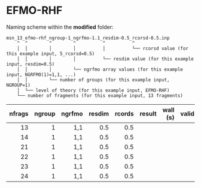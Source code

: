 # EFMO-RHF

Naming scheme within the **modified** folder:

```
msn_13_efmo-rhf_ngroup-1_ngrfmo-1.1_resdim-0.5_rcorsd-0.5.inp
    ^  ^        ^        ^          ^          ^
    │  │        │        │          │          └── rcorsd value (for this example input, 5_rcorsd=0.5)
    │  │        │        │          └── resdim value (for this example input, resdim=0.5)
    │  │        │        └── ngrfmo array values (for this example input, NGRFMO(1)=1,1, ...)
    │  │        └── number of groups (for this example input, NGROUP=1)
    │  └── level of theory (for this example input, EFMO-RHF)
    └── number of fragments (for this example input, 13 fragments)
```

| nfrags | ngroup | ngrfmo | resdim | rcords | result | wall (s) | validation | code branch | comment |
| -----: | -----: | -----: | -----: | -----: | -----: | -------: | ---------: | :---------- | ------: |
| 13 | 1 | 1,1 | 0.5 | 0.5 | | | | development | |
| 14 | 1 | 1,1 | 0.5 | 0.5 | | | | development | |
| 21 | 1 | 1,1 | 0.5 | 0.5 | | | | development | |
| 22 | 1 | 1,1 | 0.5 | 0.5 | | | | development | |
| 23 | 1 | 1,1 | 0.5 | 0.5 | | | | development | |
| 24 | 1 | 1,1 | 0.5 | 0.5 | | | | development | |
